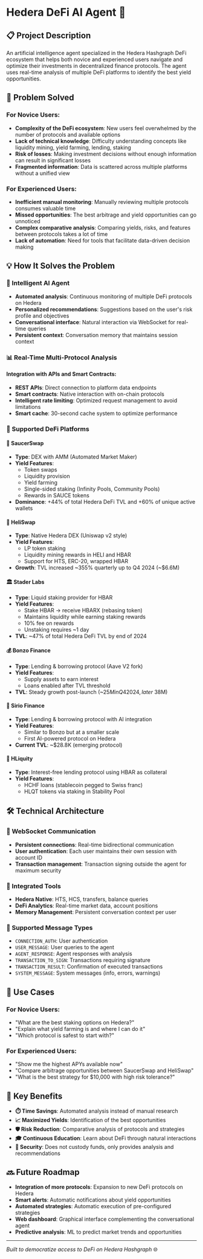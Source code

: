 # Hedera DeFi AI Agent 🚀

## 📋 Project Description

An artificial intelligence agent specialized in the Hedera Hashgraph DeFi ecosystem that helps both novice and experienced users navigate and optimize their investments in decentralized finance protocols. The agent uses real-time analysis of multiple DeFi platforms to identify the best yield opportunities.

## 🎯 Problem Solved

### For Novice Users:
- **Complexity of the DeFi ecosystem**: New users feel overwhelmed by the number of protocols and available options
- **Lack of technical knowledge**: Difficulty understanding concepts like liquidity mining, yield farming, lending, staking
- **Risk of losses**: Making investment decisions without enough information can result in significant losses
- **Fragmented information**: Data is scattered across multiple platforms without a unified view

### For Experienced Users:
- **Inefficient manual monitoring**: Manually reviewing multiple protocols consumes valuable time
- **Missed opportunities**: The best arbitrage and yield opportunities can go unnoticed
- **Complex comparative analysis**: Comparing yields, risks, and features between protocols takes a lot of time
- **Lack of automation**: Need for tools that facilitate data-driven decision making

## 💡 How It Solves the Problem

### 🤖 Intelligent AI Agent
- **Automated analysis**: Continuous monitoring of multiple DeFi protocols on Hedera
- **Personalized recommendations**: Suggestions based on the user's risk profile and objectives
- **Conversational interface**: Natural interaction via WebSocket for real-time queries
- **Persistent context**: Conversation memory that maintains session context

### 📊 Real-Time Multi-Protocol Analysis

#### Integration with APIs and Smart Contracts:
- **REST APIs**: Direct connection to platform data endpoints
- **Smart contracts**: Native interaction with on-chain protocols
- **Intelligent rate limiting**: Optimized request management to avoid limitations
- **Smart cache**: 30-second cache system to optimize performance

### 🏦 Supported DeFi Platforms

#### 🥇 SaucerSwap
- **Type**: DEX with AMM (Automated Market Maker)
- **Yield Features**: 
  - Token swaps
  - Liquidity provision
  - Yield farming
  - Single-sided staking (Infinity Pools, Community Pools)
  - Rewards in SAUCE tokens
- **Dominance**: +44% of total Hedera DeFi TVL and +60% of unique active wallets

#### 🔄 HeliSwap
- **Type**: Native Hedera DEX (Uniswap v2 style)
- **Yield Features**:
  - LP token staking
  - Liquidity mining rewards in HELI and HBAR
  - Support for HTS, ERC-20, wrapped HBAR
- **Growth**: TVL increased ~355% quarterly up to Q4 2024 (~$6.6M)

#### 🏛️ Stader Labs
- **Type**: Liquid staking provider for HBAR
- **Yield Features**:
  - Stake HBAR → receive HBARX (rebasing token)
  - Maintains liquidity while earning staking rewards
  - 10% fee on rewards
  - Unstaking requires ~1 day
- **TVL**: ~47% of total Hedera DeFi TVL by end of 2024

#### 💰 Bonzo Finance
- **Type**: Lending & borrowing protocol (Aave V2 fork)
- **Yield Features**:
  - Supply assets to earn interest
  - Loans enabled after TVL threshold
- **TVL**: Steady growth post-launch (~$25M in Q4 2024, later ~$38M)

#### 🧠 Sirio Finance
- **Type**: Lending & borrowing protocol with AI integration
- **Yield Features**:
  - Similar to Bonzo but at a smaller scale
  - First AI-powered protocol on Hedera
- **Current TVL**: ~$28.8K (emerging protocol)

#### 🏦 HLiquity
- **Type**: Interest-free lending protocol using HBAR as collateral
- **Yield Features**:
  - HCHF loans (stablecoin pegged to Swiss franc)
  - HLQT tokens via staking in Stability Pool

## 🛠️ Technical Architecture

### 🔌 WebSocket Communication
- **Persistent connections**: Real-time bidirectional communication
- **User authentication**: Each user maintains their own session with account ID
- **Transaction management**: Transaction signing outside the agent for maximum security

### 🧰 Integrated Tools
- **Hedera Native**: HTS, HCS, transfers, balance queries
- **DeFi Analytics**: Real-time market data, account positions
- **Memory Management**: Persistent conversation context per user

### 📡 Supported Message Types
- `CONNECTION_AUTH`: User authentication
- `USER_MESSAGE`: User queries to the agent
- `AGENT_RESPONSE`: Agent responses with analysis
- `TRANSACTION_TO_SIGN`: Transactions requiring signature
- `TRANSACTION_RESULT`: Confirmation of executed transactions
- `SYSTEM_MESSAGE`: System messages (info, errors, warnings)

## 🎯 Use Cases

### For Novice Users:
- "What are the best staking options on Hedera?"
- "Explain what yield farming is and where I can do it"
- "Which protocol is safest to start with?"

### For Experienced Users:
- "Show me the highest APYs available now"
- "Compare arbitrage opportunities between SaucerSwap and HeliSwap"
- "What is the best strategy for $10,000 with high risk tolerance?"

## 🚀 Key Benefits

- **⏱️ Time Savings**: Automated analysis instead of manual research
- **📈 Maximized Yields**: Identification of the best opportunities
- **🛡️ Risk Reduction**: Comparative analysis of protocols and strategies
- **🎓 Continuous Education**: Learn about DeFi through natural interactions
- **🔐 Security**: Does not custody funds, only provides analysis and recommendations

## 🔜 Future Roadmap

- **Integration of more protocols**: Expansion to new DeFi protocols on Hedera
- **Smart alerts**: Automatic notifications about yield opportunities
- **Automated strategies**: Automatic execution of pre-configured strategies
- **Web dashboard**: Graphical interface complementing the conversational agent
- **Predictive analysis**: ML to predict market trends and opportunities

---

*Built to democratize access to DeFi on Hedera Hashgraph* 🌐 